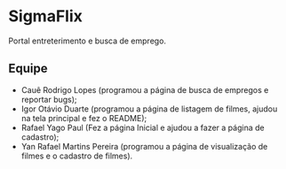 # SigmaFlix
Portal entreterimento e busca de emprego.

## Equipe
- Cauê Rodrigo Lopes (programou a página de busca de empregos e reportar bugs);
- Igor Otávio Duarte (programou a página de listagem de filmes, ajudou na tela principal e fez o README);
- Rafael Yago Paul (Fez a página Inicial e ajudou a fazer a página de cadastro);
- Yan Rafael Martins Pereira (programou a página de visualização de filmes e o cadastro de filmes).

